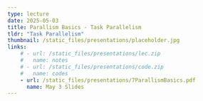 ```yaml
---
type: lecture
date: 2025-05-03
title: Parallism Basics - Task Parallelism
tldr: "Task Parallelism"
thumbnail: /static_files/presentations/placeholder.jpg
links: 
    # - url: /static_files/presentations/lec.zip
    #   name: notes
    # - url: /static_files/presentations/code.zip
    #   name: codes
    - url: /static_files/presentations/7ParallismBasics.pdf
      name: May 3 Slides
---
```

<!-- **Suggested Readings:**
- [Readings 1](http://example.com)
- [Readings 2](http://example.com) -->
